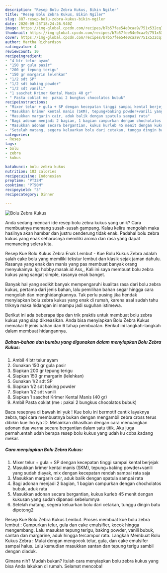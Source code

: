```yaml
---
description: "Resep Bolu Zebra Kukus, Bikin Ngiler"
title: "Resep Bolu Zebra Kukus, Bikin Ngiler"
slug: 887-resep-bolu-zebra-kukus-bikin-ngiler
date: 2020-09-25T18:24:26.940Z
image: https://img-global.cpcdn.com/recipes/b7b57fee54e0caa9/751x532cq70/bolu-zebra-kukus-foto-resep-utama.jpg
thumbnail: https://img-global.cpcdn.com/recipes/b7b57fee54e0caa9/751x532cq70/bolu-zebra-kukus-foto-resep-utama.jpg
cover: https://img-global.cpcdn.com/recipes/b7b57fee54e0caa9/751x532cq70/bolu-zebra-kukus-foto-resep-utama.jpg
author: Martha Richardson
ratingvalue: 4
reviewcount: 10
recipeingredient:
- "4 btr telur ayam"
- "150 gr gula pasir"
- "200 gr tepung terigu"
- "150 gr margarin lelehkan"
- "1/2 sdt SP"
- "1/2 sdt baking powder"
- "1/2 sdt vanili"
- "1 saschet Krimer Kental Manis 40 gr"
- " Pasta coklat me  pakai 2 bungkus chocolatos bubuk"
recipeinstructions:
- "Mixer telur + gula + SP dengan kecepatan tinggi sampai kental berjejak"
- "Masukkan krimer kental manis (SKM), tepung+baking powder+vanili yang sudah diayak, mix dengan kecepatan rendah sampai rata saja"
- "Masukkan margarin cair, aduk balik dengan spatula sampai rata"
- "Bagi adonan menjadi 2 bagian, 1 bagian campurkan dengan chocholatos bubuk, aduk rata"
- "Masukkan adonan secara bergantian, kukus kurleb 45 menit dengan kukusan yang sudah dipanasi sebelumnya"
- "Setelah matang, segera keluarkan bolu dari cetakan, tunggu dingin batu dipotong2"
categories:
- Resep
tags:
- bolu
- zebra
- kukus

katakunci: bolu zebra kukus 
nutrition: 183 calories
recipecuisine: Indonesian
preptime: "PT32M"
cooktime: "PT50M"
recipeyield: "3"
recipecategory: Dinner

---
```



![Bolu Zebra Kukus](https://img-global.cpcdn.com/recipes/b7b57fee54e0caa9/751x532cq70/bolu-zebra-kukus-foto-resep-utama.jpg)

Anda sedang mencari ide resep bolu zebra kukus yang unik? Cara membuatnya memang susah-susah gampang. Kalau keliru mengolah maka hasilnya akan hambar dan justru cenderung tidak enak. Padahal bolu zebra kukus yang enak seharusnya memiliki aroma dan rasa yang dapat memancing selera kita.

Resep Kue Bolu Kukus Zebra Enak Lembut - Kue Bolu Kukus Zebra adalah salah cake bolu yang memiliki tekstur lembut dan klasik sejak jaman dahulu. Rasanya yang enak dan manis yang pas membuat banyak orang menyukainya. Ig: hobby.masak.id Ass,, Kali ini saya membuat bolu zebra kukus yang sangat simple, rasanya enak banget.

Banyak hal yang sedikit banyak mempengaruhi kualitas rasa dari bolu zebra kukus, pertama dari jenis bahan, lalu pemilihan bahan segar hingga cara mengolah dan menghidangkannya. Tak perlu pusing jika hendak menyiapkan bolu zebra kukus yang enak di rumah, karena asal sudah tahu triknya maka hidangan ini mampu jadi suguhan istimewa.


Berikut ini ada beberapa tips dan trik praktis untuk membuat bolu zebra kukus yang siap dikreasikan. Anda bisa menyiapkan Bolu Zebra Kukus memakai 9 jenis bahan dan 6 tahap pembuatan. Berikut ini langkah-langkah dalam membuat hidangannya.

<!--inarticleads1-->

##### Bahan-bahan dan bumbu yang digunakan dalam menyiapkan Bolu Zebra Kukus:

1. Ambil 4 btr telur ayam
1. Gunakan 150 gr gula pasir
1. Siapkan 200 gr tepung terigu
1. Siapkan 150 gr margarin (lelehkan)
1. Gunakan 1/2 sdt SP
1. Siapkan 1/2 sdt baking powder
1. Siapkan 1/2 sdt vanili
1. Siapkan 1 saschet Krimer Kental Manis (40 gr)
1. Ambil  Pasta coklat (me : pakai 2 bungkus chocolatos bubuk)


Baca resepnya di bawah ini yuk ! Kue bolu ini bermotif cantik layaknya zebra, tapi cara membuatnya bukan dengan mengambil zebra cross terus dibikin kue lho iya :D. Melainkan dihasilkan dengan cara menuangkan adonan dua warna secara bergantian dalam satu titik. Aku juga pernah.entah udah berapa resep bolu kukus yang udah ku coba.kadang mekar. 

<!--inarticleads2-->

##### Cara menyiapkan Bolu Zebra Kukus:

1. Mixer telur + gula + SP dengan kecepatan tinggi sampai kental berjejak
1. Masukkan krimer kental manis (SKM), tepung+baking powder+vanili yang sudah diayak, mix dengan kecepatan rendah sampai rata saja
1. Masukkan margarin cair, aduk balik dengan spatula sampai rata
1. Bagi adonan menjadi 2 bagian, 1 bagian campurkan dengan chocholatos bubuk, aduk rata
1. Masukkan adonan secara bergantian, kukus kurleb 45 menit dengan kukusan yang sudah dipanasi sebelumnya
1. Setelah matang, segera keluarkan bolu dari cetakan, tunggu dingin batu dipotong2


Resep Kue Bolu Zebra Kukus Lembut. Proses membuat kue bolu zebra lembut : Campurkan telur, gula dan cake emulsifier, kocok hingga mengembang. Lalu masukan tepung terigu, baking powder, vanili bubuk, santan dan margarine, aduk hingga tercampur rata. Langkah Membuat Bolu Kukus Zebra : Mulai dengan mengocok telur, gula, dan cake emulsifer sampai halus. Lalu kemudian masukkan santan dan tepung terigu sambil dengan diaduk. 

Gimana nih? Mudah bukan? Itulah cara menyiapkan bolu zebra kukus yang bisa Anda lakukan di rumah. Selamat mencoba!
